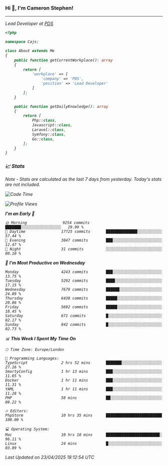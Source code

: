 ### Hi 👋, I'm Cameron Stephen!
<hr>
<p><em>Lead Developer at <a href="https://prindatasolutions.co.uk">PDS</a></p>


```php
<?php

namespace Cajs;

class About extends Me
{
    public function getCurrentWorkplace(): array
    {
        return [
            'workplace' => [
                'company' => 'PDS',
                'position' => 'Lead Developer'
            ]
        ];
    }

    public function getDailyKnowledge(): array
    {
        return [
            Php::class,
            Javascript::class,
            Laravel::class,
            Symfony::class,
            Go::class,
        ];
    }
}
```

### 📈 Stats
<p><em>Note - Stats are calculated as the last 7 days from yesterday. Today's stats are not included.</em></p>


<!--START_SECTION:waka-->
![Code Time](http://img.shields.io/badge/Code%20Time-4%2C473%20hrs%2046%20mins-blue)

![Profile Views](http://img.shields.io/badge/Profile%20Views-0-blue)

**I'm an Early 🐤** 

```text
🌞 Morning                9254 commits        ███████░░░░░░░░░░░░░░░░░░   29.99 % 
🌆 Daytime                17725 commits       ██████████████░░░░░░░░░░░   57.44 % 
🌃 Evening                3847 commits        ███░░░░░░░░░░░░░░░░░░░░░░   12.47 % 
🌙 Night                  31 commits          ░░░░░░░░░░░░░░░░░░░░░░░░░   00.10 % 
```
📅 **I'm Most Productive on Wednesday** 

```text
Monday                   4243 commits        ███░░░░░░░░░░░░░░░░░░░░░░   13.75 % 
Tuesday                  5292 commits        ████░░░░░░░░░░░░░░░░░░░░░   17.15 % 
Wednesday                7679 commits        ██████░░░░░░░░░░░░░░░░░░░   24.89 % 
Thursday                 6438 commits        █████░░░░░░░░░░░░░░░░░░░░   20.86 % 
Friday                   5692 commits        █████░░░░░░░░░░░░░░░░░░░░   18.45 % 
Saturday                 671 commits         █░░░░░░░░░░░░░░░░░░░░░░░░   02.17 % 
Sunday                   842 commits         █░░░░░░░░░░░░░░░░░░░░░░░░   02.73 % 
```


📊 **This Week I Spent My Time On** 

```text
🕑︎ Time Zone: Europe/London

💬 Programming Languages: 
TypeScript               2 hrs 52 mins       ███████░░░░░░░░░░░░░░░░░░   27.16 % 
SmartyConfig             1 hr 13 mins        ███░░░░░░░░░░░░░░░░░░░░░░   11.65 % 
Docker                   1 hr 11 mins        ███░░░░░░░░░░░░░░░░░░░░░░   11.31 % 
YAML                     1 hr 11 mins        ███░░░░░░░░░░░░░░░░░░░░░░   11.28 % 
PHP                      58 mins             ██░░░░░░░░░░░░░░░░░░░░░░░   09.22 % 

🔥 Editors: 
PhpStorm                 10 hrs 35 mins      █████████████████████████   100.00 % 

💻 Operating System: 
Mac                      10 hrs 10 mins      ████████████████████████░   96.11 % 
Linux                    24 mins             █░░░░░░░░░░░░░░░░░░░░░░░░   03.89 % 
```


 Last Updated on 23/04/2025 18:12:54 UTC
<!--END_SECTION:waka-->

